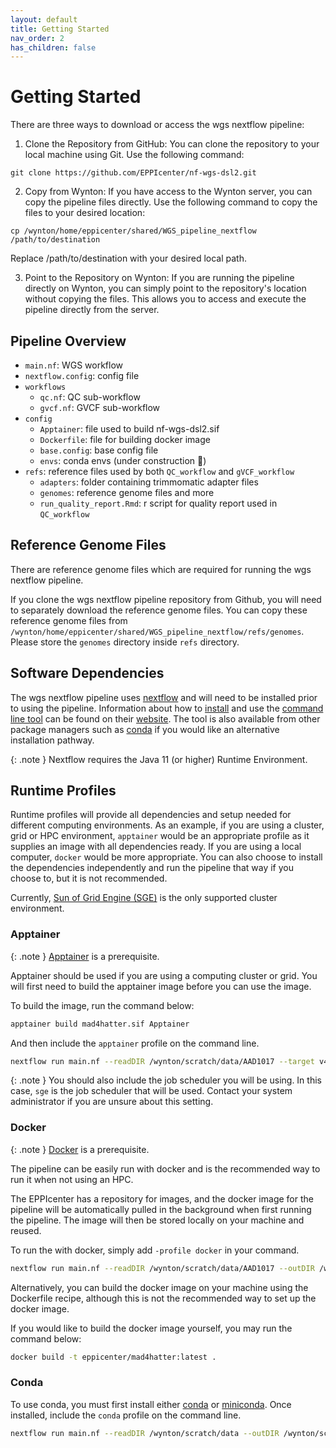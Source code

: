 ```yaml
---
layout: default
title: Getting Started
nav_order: 2
has_children: false
---
```


# Getting Started

There are three ways to download or access the wgs nextflow pipeline:


1. Clone the Repository from GitHub:
You can clone the repository to your local machine using Git. Use the following command:

```
git clone https://github.com/EPPIcenter/nf-wgs-dsl2.git
```

2. Copy from Wynton:
If you have access to the Wynton server, you can copy the pipeline files directly. Use the following command to copy the files to your desired location:

```
cp /wynton/home/eppicenter/shared/WGS_pipeline_nextflow /path/to/destination

```
Replace /path/to/destination with your desired local path.

3. Point to the Repository on Wynton:
If you are running the pipeline directly on Wynton, you can simply point to the repository's location without copying the files. This allows you to access and execute the pipeline directly from the server.


## Pipeline Overview
- `main.nf`: WGS workflow 
- `nextflow.config`: config file
- `workflows` 
  - `qc.nf`: QC sub-workflow 
  - `gvcf.nf`: GVCF sub-workflow
- `config`
  - `Apptainer`: file used to build nf-wgs-dsl2.sif  
  - `Dockerfile`: file for building docker image 
  - `base.config`: base config file 
  - `envs`: conda envs (under construction :construction:)
- `refs`: reference files used by both `QC_workflow` and `gVCF_workflow`
  - `adapters`: folder containing trimmomatic adapter files
  - `genomes`: reference genome files and more
  - `run_quality_report.Rmd`: r script for quality report used in `QC_workflow`


## Reference Genome Files

There are reference genome files which are required for running the wgs nextflow pipeline. 

If you clone the wgs nextflow pipeline repository from Github, you will need to separately download the reference genome files. You can copy these reference genome files from `/wynton/home/eppicenter/shared/WGS_pipeline_nextflow/refs/genomes`. Please store the `genomes` directory inside `refs` directory. 


## Software Dependencies 

The wgs nextflow pipeline uses [nextflow](https://www.nextflow.io/) and will need to be installed prior to using the pipeline. Information about how to [install](https://www.nextflow.io/) and use the [command line tool](https://www.nextflow.io/docs/latest/cli.html) can be found on their [website](https://www.nextflow.io/). The tool is also available from other package managers such as [conda](https://anaconda.org/bioconda/nextflow) if you would like an alternative installation pathway. 


{: .note }
Nextflow requires the Java 11 (or higher) Runtime Environment.


## Runtime Profiles

Runtime profiles will provide all dependencies and setup needed for different computing environments. As an example, if you are using a cluster, grid or HPC environment, `apptainer` would be an appropriate profile as it supplies an image with all dependencies ready. If you are using a local computer, `docker` would be more appropriate. You can also choose to install the dependencies independently and run the pipeline that way if you choose to, but it is not recommended. 

Currently, [Sun of Grid Engine (SGE)](http://star.mit.edu/cluster/docs/0.93.3/guides/sge.html) is the only supported cluster environment.

### Apptainer

{: .note }
[Apptainer](https://github.com/apptainer/apptainer/releases) is a prerequisite.

Apptainer should be used if you are using a computing cluster or grid. You will first need to build the apptainer image before you can use the image. 

To build the image, run the command below:

```bash
apptainer build mad4hatter.sif Apptainer
```

And then include the `apptainer` profile on the command line. 

```bash
nextflow run main.nf --readDIR /wynton/scratch/data/AAD1017 --target v4 -profile sge,apptainer -c conf/custom.config
```

{: .note }
You should also include the job scheduler you will be using. In this case, `sge` is the job scheduler that will be used. Contact your system administrator if you are unsure about this setting.

### Docker

{: .note }
[Docker](https://www.docker.com/) is a prerequisite.

The pipeline can be easily run with docker and is the recommended way to run it when not using an HPC.

The EPPIcenter has a repository for images, and the docker image for the pipeline will be automatically pulled in the background when first running the pipeline. The image will then be stored locally on your machine and reused. 

To run the  with docker, simply add `-profile docker` in your command. 

```bash
nextflow run main.nf --readDIR /wynton/scratch/data/AAD1017 --outDIR /wynton/scratch/results -profile docker --genome /wynton/share/PlasmoDB-59_Pfalciparum3D7_Genome.fasta --target v4 -config conf/custom.config
```

Alternatively, you can build the docker image on your machine using the Dockerfile recipe, although this is not the recommended way to set up the docker image.

If you would like to build the docker image yourself, you may run the command below:

```bash
docker build -t eppicenter/mad4hatter:latest .
```

### Conda

To use conda, you must first install either [conda](https://docs.conda.io/en/latest/) or [miniconda](https://docs.conda.io/en/latest/miniconda.html). Once installed, include the `conda` profile on the command line.

```bash
nextflow run main.nf --readDIR /wynton/scratch/data --outDIR /wynton/scratch/results -profile conda --genome /wynton/share/PlasmoDB-59_Pfalciparum3D7_Genome.fasta --target v4 -config conf/custom.config
```